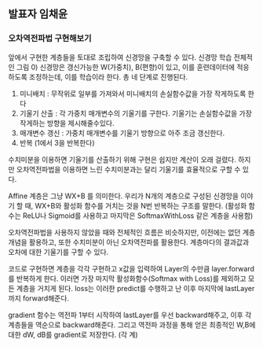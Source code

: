 ## 발표자 임채윤
### 오차역전파법 구현해보기
앞에서 구현한 계층들을 토대로 조립하여 신경망을 구축할 수 있다.
신경망 학습 전체적인 그림
0) 신경망은 갱신가능한 W(가중치), B(편향)이 있고, 이를 훈련데이터에 적응하도록 조정하는데, 이를 학습이라 한다. 총 네 단계로 진행된다.
1) 미니배치 : 무작위로 일부를 가져와서 미니배치의 손실함수값을 가장 작게하도록 한다
2) 기울기 산출 : 각 가중치 매개변수의 기울기를 구한다. 기울기는 손실함수값을 가장 작게하는 방향을 제시해줄수있다.
3) 매개변수 갱신 : 가중치 매개변수를 기울기 방향으로 아주 조금 갱신한다.
4) 반복 (1에서 3을 반복한다)

수치미분을 이용하면 기울기를 산출하기 위해 구현은 쉽지만 계산이 오래 걸렸다. 하지만 오차역전파법을 이용하면 느린 수치미분과는 달리 기울기를 효율적으로 구할 수 있다.

Affine 계층은 그냥 WX+B 를 의미한다. 우리가 N개의 계층으로 구성된 신경망을 이야기 할 때, WX+B와 활성화 함수를 거치는 것을 N번 반복하는 구조를 말한다. (활성화 함수는 ReLU나 Sigmoid를 사용하고 마지막은 SoftmaxWithLoss 같은 계층을 사용함)

오차역전파법을 사용하지 않았을 때와 전체적인 흐름은 비슷하지만, 이전에는 없던 계층 개념을 활용하고, 또한 수치미분이 아닌 오차역전파를 활용한다. 계층마다의 결과값과 오차에 대한 기울기를 구할 수 있다. 

코드로 구현하면 계층을 각각 구현하고 x값을 입력하여 Layer의 수만큼 layer.forward를 반복하게 한다. 이러면 가장 마지막 활성화함수(Softmax with Loss)를 제외하고 모든 계층을 거치게 된다. loss는 이러한 predict를 수행하고 난 이후 마지막에 lastLayer까지 forward해준다.

gradient 함수는 역전파 1부터 시작하여 lastLayer를 우선 backward해주고, 이후 각 계층들을 역순으로 backward해준다. 그리고 역전파 과정을 통해 얻은 최종적인 W,B에 대한 dW, dB를 gradient로 저장한다. (각 계)